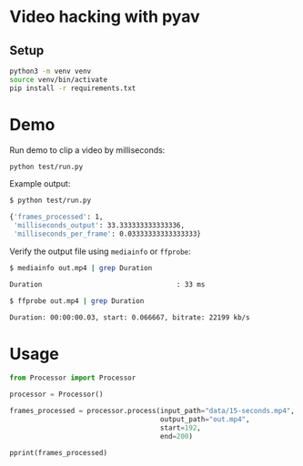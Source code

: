 # Video hacking with pyav

## Setup

```bash
python3 -m venv venv
source venv/bin/activate
pip install -r requirements.txt
```

# Demo

Run demo to clip a video by milliseconds:

```bash
python test/run.py 
```

Example output:

```bash
$ python test/run.py

{'frames_processed': 1,
 'milliseconds_output': 33.333333333333336,
 'milliseconds_per_frame': 0.03333333333333333}

```

Verify the output file using `mediainfo` or `ffprobe`:

```bash
$ mediainfo out.mp4 | grep Duration

Duration                                 : 33 ms
```

```bash
$ ffprobe out.mp4 | grep Duration

Duration: 00:00:00.03, start: 0.066667, bitrate: 22199 kb/s
```

# Usage

```python
from Processor import Processor

processor = Processor()

frames_processed = processor.process(input_path="data/15-seconds.mp4",
                                     output_path="out.mp4",
                                     start=192,
                                     end=200)

pprint(frames_processed)
```
